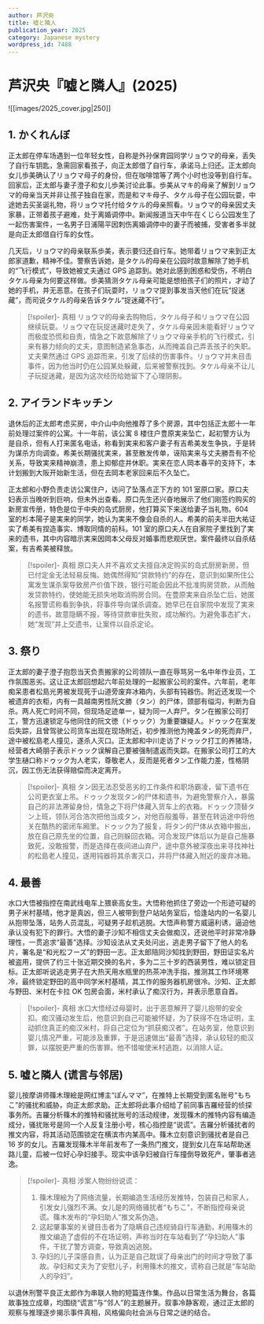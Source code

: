 ```yaml
---
author: 芦沢央
title: 嘘と隣人
publication_year: 2025
category: Japanese mystery
wordpress_id: 7488
---
```


# 芦沢央『嘘と隣人』(2025)

![[images/2025_cover.jpg|250]]

## 1. かくれんぼ

正太郎在停车场遇到一位年轻女性，自称是外孙保育园同学リョウマ的母亲，丢失了自行车钥匙，急需回家看孩子，向正太郎借了自行车，承诺马上归还。正太郎向女儿歩美确认了リョウマ母子的身份，但在咖啡馆等了两个小时也没等到自行车。回家后，正太郎与妻子澄子和女儿歩美讨论此事。歩美从マキ的母亲了解到リョウマ的母亲当天并非让孩子独自在家，而是和マキ母子、タケル母子在公园玩耍，中途她去买圣诞礼物，将リョウマ托付给タケル的母亲照看。リョウマ的母亲因丈夫家暴，正带着孩子避难，处于离婚调停中。新闻报道当天中午在くじら公园发生了一起伤害案件，一名男子日浦陽平因刺伤离婚调停中的妻子而被捕，受害者多半就是向正太郎借自行车的女性。

几天后，リョウマ的母亲联系歩美，表示要归还自行车。她带着リョウマ来到正太郎家道歉，精神不佳。警察告诉她，是タケル的母亲在公园时故意解除了她手机的“飞行模式”，导致她被丈夫通过 GPS 追踪到。她对此感到困惑和受伤，不明白タケル母亲为何要这样做。歩美猜测タケル母亲可能是想拍孩子们的照片，才动了她的手机，并无恶意。在孩子们玩耍时，リョウマ提到事发当天他们在玩“捉迷藏”，而司说タケル的母亲告诉タケル“捉迷藏不行”。

> [!spoiler]- 真相
> リョウマ的母亲去购物后，タケル母子和リョウマ在公园继续玩耍。リョウマ在玩捉迷藏时走失了，タケル母亲因未能看好リョウマ而极度恐慌和自责，情急之下故意解除了リョウマ母亲手机的飞行模式，引来有暴力倾向的丈夫，意图制造紧急事态，从而掩盖自己弄丢孩子的失职。丈夫果然通过 GPS 追踪而来，引发了后续的伤害事件。リョウマ并未目击事件，因为他当时仍在公园某处躲藏，后来被警察找到。タケル母亲不让儿子玩捉迷藏，是因为这次经历给她留下了心理阴影。

## 2. アイランドキッチン

退休后的正太郎考虑买房，中介山中向他推荐了多个房源，其中包括正太郎十一年前处理过案件的公寓。十一年前，该公寓 8 楼住户豊原実来坠亡，起初警方认为是自杀，但有人打来匿名电话，称看到実来和客户妻子有吉希美发生争执，于是转为谋杀方向调查。希美长期骚扰実来，甚至散发传单，诬陷実来与丈夫勝吾有不伦关系，导致実来精神崩溃，患上抑郁症并休职。実来在恋人岡本春平的支持下，本计划搬到大阪开始新生活，但在去岡本老家回来后不久坠亡。

正太郎和小野负责走访公寓住户，访问了坠落点正下方的 101 室原口家。原口夫妇表示当晚听到巨响，但未外出查看。原口先生还兴奋地展示了他们刚签约购买的新房宣传册，特色是位于中央的岛式厨房，他打算买下来送给妻子当礼物。604 室的杉本陽子是実来的同学，她认为実来不像会自杀的人。希美的前夫半田大祐证实了希美有捏造事实、博取同情的前科。101 室的原口夫人在自家院子里找到了実来的遗书，其中内容暗示実来因岡本父母反对婚事而悲观厌世。案件最终以自杀结案，有吉希美被释放。

> [!spoiler]- 真相
> 原口夫人并不喜欢丈夫擅自决定购买的岛式厨房新房，但已付定金无法轻易反悔。她偶然得知“贷款特约”的存在，意识到如果所住公寓发生谋杀案导致房产价值下跌，银行可能会因此不批准购房贷款，从而触发贷款特约，使她能无损失地取消购房合同。在豊原実来自杀坠亡后，她匿名报警谎称看到争执，将事件导向谋杀调查。她早已在自家院中发现了実来的遗书，故意隐瞒不报，等待贷款审批失败，成功解约。为避免事态扩大，她“发现”并上交遗书，让案件以自杀定论。

## 3. 祭り

正太郎的妻子澄子抱怨当天负责搬家的公司领队一直在辱骂另一名中年作业员，工作氛围恶劣。这让正太郎回想起六年前处理的一起搬家公司的案件。六年前，老年痴呆患者松島光男被发现死于山道旁废弃冰箱内，头部有钝器伤。附近还发现一个被遗弃的衣柜，内有一具越南男性阮文勝（タン）的尸体，颈部有缢沟，判断为自杀。两人死亡时间不同，但现场足迹单一，疑为同一人弃尸。タン在搬家公司打工，警方迅速锁定与他同住的阮文徳（ドゥック）为重要嫌疑人。ドゥック在案发后失踪，且曾驾驶公司货车出现在现场附近，初步推测他为掩盖タン的死而弃尸，途中被松島老人撞见，遂杀人灭口。正太郎和中川走访了ドゥック打工的养猪场，经营者大崎朋子表示ドゥック误解自己要被强制遣返而失踪。在搬家公司打工的大学生樋口称ドゥック为人老实，尊敬老人，反而是死者タン工作能力差，性格阴沉，因工伤无法获得赔偿而决定离开。

> [!spoiler]- 真相
> タン因无法忍受恶劣的工作条件和职场霸凌，留下遗书在公司更衣室上吊。ドゥック发现タン的尸体和遗书，为避免警察介入，暴露自己的非法滞留身份，情急之下将尸体藏入货车上的衣箱。ドゥック顶替タン上班，领队河合浩次把他当成タン，对他百般羞辱，甚至在转运途中将他关在酷热的密闭车厢里。ドゥック为了报复，将タン的尸体从衣箱中搬出，放在自己原先坐的位置，自己则躲回衣箱。河合发现尸体后以为是自己施暴致死，没敢报警，而是选择在夜间进山弃尸，途中意外被深夜出来寻找神社的松島老人撞见，遂用钝器将其杀害灭口，并将尸体藏入附近的废弃冰箱。

## 4. 最善

水口大悟被指控在南武线电车上猥亵高女生。大悟称他抓住了旁边一个形迹可疑的男子米村基晴，他才是真凶，但三人被带到登户站站务室后，恰逢站内的一名婴儿从抱带坠落，站务人员混乱，可疑男子趁机逃脱。大悟声称警方威逼利诱，逼迫他承认没有犯下的罪行。大悟的妻子沙知不相信丈夫会做痴汉，还说他平时非常冷静理性，一贯追求“最善”选择。沙知设法从丈夫处问出，逃走男子留下了他人的名片，署名是“和光松フーズ”的野田一志。正太郎陪同沙知找到野田，野田证实名片被盗用，提供了约三十张近期交换的名片，多为二三十岁的西装男性，难以锁定目标。正太郎听说逃走男子在大热天用水瓶里的热茶冲洗手指，推测其工作环境寒冷，最终锁定野田的高中同学米村基晴，其工作的服务器机房很冷。沙知、正太郎与野田、米村在卡拉 OK 包房会面，米村承认了痴汉行为，并表示愿意自首。

> [!spoiler]- 真相
> 水口大悟经过母婴时，出于恶意解开了婴儿抱带的安全扣。痴汉骚动发生后，他意识到自己可能被怀疑，为了获得不在场证明，主动抓住真正的痴汉米村，将自己定位为“抓获痴汉者”。在站务室，他意识到婴儿情况严重，可能涉及重罪，于是迅速做出“最善”选择，承认较轻的痴汉罪，以摆脱更严重的伤害罪。他不惜唆使米村逃跑，以消除人证。

## 5. 嘘と隣人 (谎言与邻居)

婴儿按摩讲师篠木理絵是网红博主“ぽんママ”，在推特上长期受到匿名账号“もちこ”的骚扰和威胁，向正太郎求助。正太郎将此事介绍给了前同事吉羅经营的侦探事务所。吉羅分析篠木的推特和骚扰账号的活动规律，发现篠木的推特内容有编造成分，骚扰账号是同一个人反复注册小号，核心指控是“说谎”。吉羅分析骚扰者的推文内容，将其活动范围锁定在横滨市内某高中。篠木立刻意识到骚扰者是自己 16 岁的女儿。吉羅发现篠木半年前发布了一条热门推文，提到女儿在车站帮助迷路儿童，后被一位好心孕妇接手。现实中该孕妇被自行车撞倒导致死产，肇事者逃逸。

> [!spoiler]- 真相
> 涉案人物纷纷说谎：
> 1. 篠木理絵为了网络流量，长期编造生活经历发推特，包装自己和家人，引发女儿强烈不满。女儿是的网络骚扰者“もちこ”，不断指控母亲说谎。篠木发布的“孕妇助人”推文系伪造。
> 2. 这起肇事案的关键目击者为了隐瞒自己违规骑自行车通勤，利用篠木的推文编造了虚假的不在场证明，声称当时在车站看到了“孕妇助人”事件，干扰了警方调查，导致真凶逃脱。
> 3. 孕妇的儿子深感自责，认为正是自己耽误了母亲出门的时间才导致了事故。孕妇和丈夫为了安慰儿子，利用篠木的推文，谎称自己就是“车站助人的孕妇”。
>   

以退休刑警平良正太郎作为串联人物的短篇连作集。作品以日常生活为舞台，各篇故事独立成章，均围绕“谎言”与“邻人”的主题展开。叙事冷静客观，通过正太郎的观察与推理逐步揭示事件真相，风格偏向社会派与日常之谜的结合。